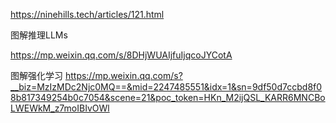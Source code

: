 https://ninehills.tech/articles/121.html

图解推理LLMs

https://mp.weixin.qq.com/s/8DHjWUAIjfuIjqcoJYCotA

图解强化学习
https://mp.weixin.qq.com/s?__biz=MzIzMDc2Njc0MQ==&mid=2247485551&idx=1&sn=9df50d7ccbd8f08b817349254b0c7054&scene=21&poc_token=HKn_M2ijQSL_KARR6MNCBoLWEWkM_z7moIBIvOWl